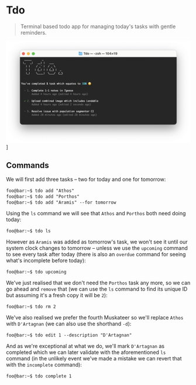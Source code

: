 # Tdo

> Terminal based todo app for managing today's tasks with gentle reminders.

![Screenshot](media/screenshot.png)]

## Commands

We will first add three tasks &ndash; two for today and one for tomorrow:

```console
foo@bar:~$ tdo add "Athos"
foo@bar:~$ tdo add "Porthos"
foo@bar:~$ tdo add "Aramis" --for tomorrow
```

Using the `ls` command we will see that `Athos` and `Porthos` both need doing today:

```console
foo@bar:~$ tdo ls
```

However as `Aramis` was added as tomorrow's task, we won't see it until our system clock changes to tomorrow &ndash; unless we use the `upcoming` command to see every task after today (there is also an `overdue` command for seeing what's incomplete before today):

```console
foo@bar:~$ tdo upcoming
```

We've just realised that we don't need the `Porthos` task any more, so we can go ahead and `remove` that (we can use the `ls` command to find its unique ID but assuming it's a fresh copy it will be `2`):

```console
foo@bar:~$ tdo rm 2
```

We've also realised we prefer the fourth Muskateer so we'll replace `Athos` with `D'Artagnan` (we can also use the shorthand `-d`):

```console
foo@bar:~$ tdo edit 1 --description "D'Artagnan"
```

And as we're exceptional at what we do, we'll mark `D'Artagnan` as completed which we can later validate with the aforementioned `ls` command (in the unlikely event we've made a mistake we can revert that with the `incomplete` command):

```console
foo@bar:~$ tdo complete 1
```
